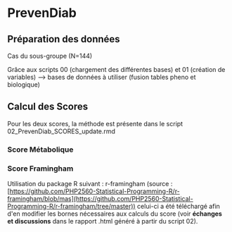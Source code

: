 # PrevenDiab

## Préparation des données

Cas du sous-groupe (N=144)

Grâce aux scripts 00 (chargement des différentes bases) et 01 (création de variables) --> bases de données à utiliser (fusion tables pheno et biologique)


## Calcul des Scores 

Pour les deux scores, la méthode est présente dans le script 02_PrevenDiab_SCORES_update.rmd

### Score Métabolique



### Score Framingham 

Utilisation du package R suivant : r-framingham (source : [https://github.com/PHP2560-Statistical-Programming-R/r-framingham/blob/mas](https://github.com/PHP2560-Statistical-Programming-R/r-framingham/tree/master))
celui-ci a été téléchargé afin d'en modifier les bornes nécessaires aux calculs du score (voir **échanges et discussions** dans le rapport .html généré à partir du script 02).



